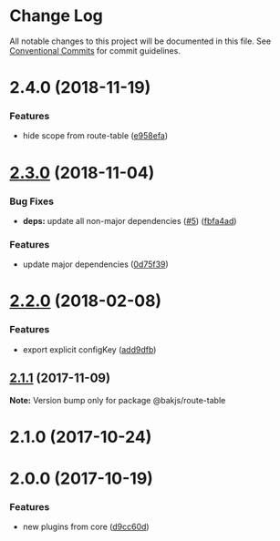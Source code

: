 # Change Log

All notable changes to this project will be documented in this file.
See [Conventional Commits](https://conventionalcommits.org) for commit guidelines.

# 2.4.0 (2018-11-19)


### Features

* hide scope from route-table ([e958efa](https://github.com/bakjs/bak/commit/e958efa))





# [2.3.0](https://github.com/bakjs/plugins/compare/@bakjs/route-table@2.2.0...@bakjs/route-table@2.3.0) (2018-11-04)


### Bug Fixes

* **deps:** update all non-major dependencies ([#5](https://github.com/bakjs/plugins/issues/5)) ([fbfa4ad](https://github.com/bakjs/plugins/commit/fbfa4ad))


### Features

* update major dependencies ([0d75f39](https://github.com/bakjs/plugins/commit/0d75f39))





<a name="2.2.0"></a>
# [2.2.0](https://github.com/bakjs/plugins/compare/@bakjs/route-table@2.1.1...@bakjs/route-table@2.2.0) (2018-02-08)


### Features

* export explicit configKey ([add9dfb](https://github.com/bakjs/plugins/commit/add9dfb))




<a name="2.1.1"></a>
## [2.1.1](https://github.com/bakjs/plugins/compare/@bakjs/route-table@2.1.0...@bakjs/route-table@2.1.1) (2017-11-09)




**Note:** Version bump only for package @bakjs/route-table

<a name="2.1.0"></a>
# 2.1.0 (2017-10-24)



<a name="2.0.0"></a>
# 2.0.0 (2017-10-19)


### Features

* new plugins from core ([d9cc60d](https://github.com/bakjs/plugins/commit/d9cc60d))
